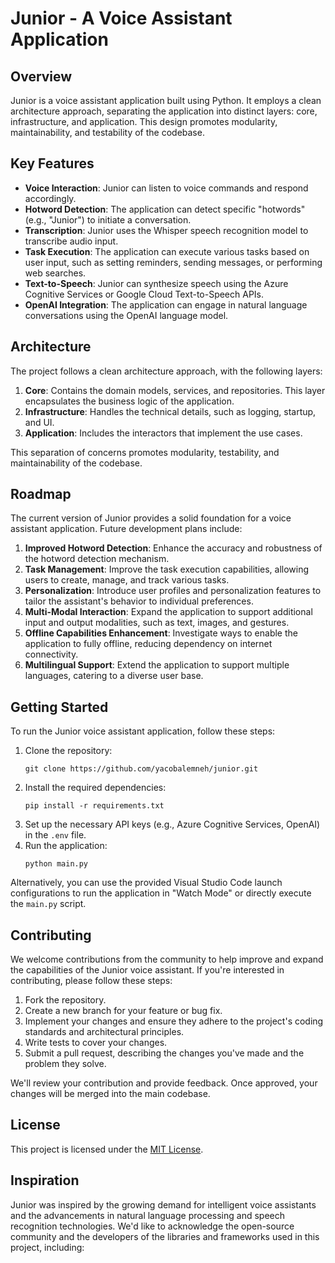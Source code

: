 # Junior - A Voice Assistant Application

## Overview
Junior is a voice assistant application built using Python. It employs a clean architecture approach, separating the application into distinct layers: core, infrastructure, and application. This design promotes modularity, maintainability, and testability of the codebase.

## Key Features
- **Voice Interaction**: Junior can listen to voice commands and respond accordingly.
- **Hotword Detection**: The application can detect specific "hotwords" (e.g., "Junior") to initiate a conversation.
- **Transcription**: Junior uses the Whisper speech recognition model to transcribe audio input.
- **Task Execution**: The application can execute various tasks based on user input, such as setting reminders, sending messages, or performing web searches.
- **Text-to-Speech**: Junior can synthesize speech using the Azure Cognitive Services or Google Cloud Text-to-Speech APIs.
- **OpenAI Integration**: The application can engage in natural language conversations using the OpenAI language model.

## Architecture
The project follows a clean architecture approach, with the following layers:

1. **Core**: Contains the domain models, services, and repositories. This layer encapsulates the business logic of the application.
2. **Infrastructure**: Handles the technical details, such as logging, startup, and UI.
3. **Application**: Includes the interactors that implement the use cases.

This separation of concerns promotes modularity, testability, and maintainability of the codebase.

## Roadmap
The current version of Junior provides a solid foundation for a voice assistant application. Future development plans include:

1. **Improved Hotword Detection**: Enhance the accuracy and robustness of the hotword detection mechanism.
2. **Task Management**: Improve the task execution capabilities, allowing users to create, manage, and track various tasks.
3. **Personalization**: Introduce user profiles and personalization features to tailor the assistant's behavior to individual preferences.
4. **Multi-Modal Interaction**: Expand the application to support additional input and output modalities, such as text, images, and gestures.
5. **Offline Capabilities Enhancement**: Investigate ways to enable the application to fully offline, reducing dependency on internet connectivity.
6. **Multilingual Support**: Extend the application to support multiple languages, catering to a diverse user base.

## Getting Started
To run the Junior voice assistant application, follow these steps:

1. Clone the repository:
   ```
   git clone https://github.com/yacobalemneh/junior.git
   ```
2. Install the required dependencies:
   ```
   pip install -r requirements.txt
   ```
3. Set up the necessary API keys (e.g., Azure Cognitive Services, OpenAI) in the `.env` file.
4. Run the application:
   ```
   python main.py
   ```

Alternatively, you can use the provided Visual Studio Code launch configurations to run the application in "Watch Mode" or directly execute the `main.py` script.

## Contributing
We welcome contributions from the community to help improve and expand the capabilities of the Junior voice assistant. If you're interested in contributing, please follow these steps:

1. Fork the repository.
2. Create a new branch for your feature or bug fix.
3. Implement your changes and ensure they adhere to the project's coding standards and architectural principles.
4. Write tests to cover your changes.
5. Submit a pull request, describing the changes you've made and the problem they solve.

We'll review your contribution and provide feedback. Once approved, your changes will be merged into the main codebase.

## License
This project is licensed under the [MIT License](LICENSE).

## Inspiration
Junior was inspired by the growing demand for intelligent voice assistants and the advancements in natural language processing and speech recognition technologies. We'd like to acknowledge the open-source community and the developers of the libraries and frameworks used in this project, including:


